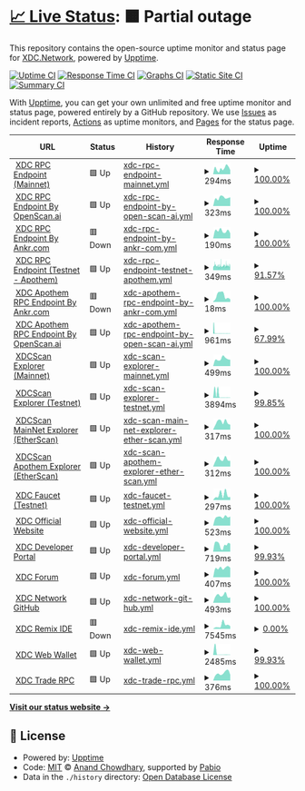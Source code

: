 # [📈 Live Status](https://status.xdc.network): <!--live status--> **🟧 Partial outage**

This repository contains the open-source uptime monitor and status page for [XDC.Network](www.xinfin.org), powered by [Upptime](https://github.com/upptime/upptime).

[![Uptime CI](https://github.com/xinfinorg/xdc-status-monitor/workflows/Uptime%20CI/badge.svg)](https://github.com/xinfinorg/xdc-status-monitor/actions?query=workflow%3A%22Uptime+CI%22)
[![Response Time CI](https://github.com/xinfinorg/xdc-status-monitor/workflows/Response%20Time%20CI/badge.svg)](https://github.com/xinfinorg/xdc-status-monitor/actions?query=workflow%3A%22Response+Time+CI%22)
[![Graphs CI](https://github.com/xinfinorg/xdc-status-monitor/workflows/Graphs%20CI/badge.svg)](https://github.com/xinfinorg/xdc-status-monitor/actions?query=workflow%3A%22Graphs+CI%22)
[![Static Site CI](https://github.com/xinfinorg/xdc-status-monitor/workflows/Static%20Site%20CI/badge.svg)](https://github.com/xinfinorg/xdc-status-monitor/actions?query=workflow%3A%22Static+Site+CI%22)
[![Summary CI](https://github.com/xinfinorg/xdc-status-monitor/workflows/Summary%20CI/badge.svg)](https://github.com/xinfinorg/xdc-status-monitor/actions?query=workflow%3A%22Summary+CI%22)

With [Upptime](https://upptime.js.org), you can get your own unlimited and free uptime monitor and status page, powered entirely by a GitHub repository. We use [Issues](https://github.com/xinfinorg/xdc-status-monitor/issues) as incident reports, [Actions](https://github.com/xinfinorg/xdc-status-monitor/actions) as uptime monitors, and [Pages](https://status.xdc.network) for the status page.

<!--start: status pages-->
<!-- This summary is generated by Upptime (https://github.com/upptime/upptime) -->
<!-- Do not edit this manually, your changes will be overwritten -->
<!-- prettier-ignore -->
| URL | Status | History | Response Time | Uptime |
| --- | ------ | ------- | ------------- | ------ |
| <img alt="" src="https://icons.duckduckgo.com/ip3/rpc.xinfin.network.ico" height="13"> [XDC RPC Endpoint (Mainnet)](https://rpc.xinfin.network) | 🟩 Up | [xdc-rpc-endpoint-mainnet.yml](https://github.com/XinFinOrg/xdc-status-monitor/commits/HEAD/history/xdc-rpc-endpoint-mainnet.yml) | <details><summary><img alt="Response time graph" src="./graphs/xdc-rpc-endpoint-mainnet/response-time-week.png" height="20"> 294ms</summary><br><a href="https://status.xdc.network/history/xdc-rpc-endpoint-mainnet"><img alt="Response time 343" src="https://img.shields.io/endpoint?url=https%3A%2F%2Fraw.githubusercontent.com%2FXinFinOrg%2Fxdc-status-monitor%2FHEAD%2Fapi%2Fxdc-rpc-endpoint-mainnet%2Fresponse-time.json"></a><br><a href="https://status.xdc.network/history/xdc-rpc-endpoint-mainnet"><img alt="24-hour response time 206" src="https://img.shields.io/endpoint?url=https%3A%2F%2Fraw.githubusercontent.com%2FXinFinOrg%2Fxdc-status-monitor%2FHEAD%2Fapi%2Fxdc-rpc-endpoint-mainnet%2Fresponse-time-day.json"></a><br><a href="https://status.xdc.network/history/xdc-rpc-endpoint-mainnet"><img alt="7-day response time 294" src="https://img.shields.io/endpoint?url=https%3A%2F%2Fraw.githubusercontent.com%2FXinFinOrg%2Fxdc-status-monitor%2FHEAD%2Fapi%2Fxdc-rpc-endpoint-mainnet%2Fresponse-time-week.json"></a><br><a href="https://status.xdc.network/history/xdc-rpc-endpoint-mainnet"><img alt="30-day response time 320" src="https://img.shields.io/endpoint?url=https%3A%2F%2Fraw.githubusercontent.com%2FXinFinOrg%2Fxdc-status-monitor%2FHEAD%2Fapi%2Fxdc-rpc-endpoint-mainnet%2Fresponse-time-month.json"></a><br><a href="https://status.xdc.network/history/xdc-rpc-endpoint-mainnet"><img alt="1-year response time 343" src="https://img.shields.io/endpoint?url=https%3A%2F%2Fraw.githubusercontent.com%2FXinFinOrg%2Fxdc-status-monitor%2FHEAD%2Fapi%2Fxdc-rpc-endpoint-mainnet%2Fresponse-time-year.json"></a></details> | <details><summary><a href="https://status.xdc.network/history/xdc-rpc-endpoint-mainnet">100.00%</a></summary><a href="https://status.xdc.network/history/xdc-rpc-endpoint-mainnet"><img alt="All-time uptime 98.34%" src="https://img.shields.io/endpoint?url=https%3A%2F%2Fraw.githubusercontent.com%2FXinFinOrg%2Fxdc-status-monitor%2FHEAD%2Fapi%2Fxdc-rpc-endpoint-mainnet%2Fuptime.json"></a><br><a href="https://status.xdc.network/history/xdc-rpc-endpoint-mainnet"><img alt="24-hour uptime 100.00%" src="https://img.shields.io/endpoint?url=https%3A%2F%2Fraw.githubusercontent.com%2FXinFinOrg%2Fxdc-status-monitor%2FHEAD%2Fapi%2Fxdc-rpc-endpoint-mainnet%2Fuptime-day.json"></a><br><a href="https://status.xdc.network/history/xdc-rpc-endpoint-mainnet"><img alt="7-day uptime 100.00%" src="https://img.shields.io/endpoint?url=https%3A%2F%2Fraw.githubusercontent.com%2FXinFinOrg%2Fxdc-status-monitor%2FHEAD%2Fapi%2Fxdc-rpc-endpoint-mainnet%2Fuptime-week.json"></a><br><a href="https://status.xdc.network/history/xdc-rpc-endpoint-mainnet"><img alt="30-day uptime 99.08%" src="https://img.shields.io/endpoint?url=https%3A%2F%2Fraw.githubusercontent.com%2FXinFinOrg%2Fxdc-status-monitor%2FHEAD%2Fapi%2Fxdc-rpc-endpoint-mainnet%2Fuptime-month.json"></a><br><a href="https://status.xdc.network/history/xdc-rpc-endpoint-mainnet"><img alt="1-year uptime 98.34%" src="https://img.shields.io/endpoint?url=https%3A%2F%2Fraw.githubusercontent.com%2FXinFinOrg%2Fxdc-status-monitor%2FHEAD%2Fapi%2Fxdc-rpc-endpoint-mainnet%2Fuptime-year.json"></a></details>
| <img alt="" src="https://icons.duckduckgo.com/ip3/rpc.xdcrpc.com.ico" height="13"> [XDC RPC Endpoint By OpenScan.ai](https://rpc.xdcrpc.com) | 🟩 Up | [xdc-rpc-endpoint-by-open-scan-ai.yml](https://github.com/XinFinOrg/xdc-status-monitor/commits/HEAD/history/xdc-rpc-endpoint-by-open-scan-ai.yml) | <details><summary><img alt="Response time graph" src="./graphs/xdc-rpc-endpoint-by-open-scan-ai/response-time-week.png" height="20"> 323ms</summary><br><a href="https://status.xdc.network/history/xdc-rpc-endpoint-by-open-scan-ai"><img alt="Response time 522" src="https://img.shields.io/endpoint?url=https%3A%2F%2Fraw.githubusercontent.com%2FXinFinOrg%2Fxdc-status-monitor%2FHEAD%2Fapi%2Fxdc-rpc-endpoint-by-open-scan-ai%2Fresponse-time.json"></a><br><a href="https://status.xdc.network/history/xdc-rpc-endpoint-by-open-scan-ai"><img alt="24-hour response time 343" src="https://img.shields.io/endpoint?url=https%3A%2F%2Fraw.githubusercontent.com%2FXinFinOrg%2Fxdc-status-monitor%2FHEAD%2Fapi%2Fxdc-rpc-endpoint-by-open-scan-ai%2Fresponse-time-day.json"></a><br><a href="https://status.xdc.network/history/xdc-rpc-endpoint-by-open-scan-ai"><img alt="7-day response time 323" src="https://img.shields.io/endpoint?url=https%3A%2F%2Fraw.githubusercontent.com%2FXinFinOrg%2Fxdc-status-monitor%2FHEAD%2Fapi%2Fxdc-rpc-endpoint-by-open-scan-ai%2Fresponse-time-week.json"></a><br><a href="https://status.xdc.network/history/xdc-rpc-endpoint-by-open-scan-ai"><img alt="30-day response time 356" src="https://img.shields.io/endpoint?url=https%3A%2F%2Fraw.githubusercontent.com%2FXinFinOrg%2Fxdc-status-monitor%2FHEAD%2Fapi%2Fxdc-rpc-endpoint-by-open-scan-ai%2Fresponse-time-month.json"></a><br><a href="https://status.xdc.network/history/xdc-rpc-endpoint-by-open-scan-ai"><img alt="1-year response time 522" src="https://img.shields.io/endpoint?url=https%3A%2F%2Fraw.githubusercontent.com%2FXinFinOrg%2Fxdc-status-monitor%2FHEAD%2Fapi%2Fxdc-rpc-endpoint-by-open-scan-ai%2Fresponse-time-year.json"></a></details> | <details><summary><a href="https://status.xdc.network/history/xdc-rpc-endpoint-by-open-scan-ai">100.00%</a></summary><a href="https://status.xdc.network/history/xdc-rpc-endpoint-by-open-scan-ai"><img alt="All-time uptime 99.65%" src="https://img.shields.io/endpoint?url=https%3A%2F%2Fraw.githubusercontent.com%2FXinFinOrg%2Fxdc-status-monitor%2FHEAD%2Fapi%2Fxdc-rpc-endpoint-by-open-scan-ai%2Fuptime.json"></a><br><a href="https://status.xdc.network/history/xdc-rpc-endpoint-by-open-scan-ai"><img alt="24-hour uptime 100.00%" src="https://img.shields.io/endpoint?url=https%3A%2F%2Fraw.githubusercontent.com%2FXinFinOrg%2Fxdc-status-monitor%2FHEAD%2Fapi%2Fxdc-rpc-endpoint-by-open-scan-ai%2Fuptime-day.json"></a><br><a href="https://status.xdc.network/history/xdc-rpc-endpoint-by-open-scan-ai"><img alt="7-day uptime 100.00%" src="https://img.shields.io/endpoint?url=https%3A%2F%2Fraw.githubusercontent.com%2FXinFinOrg%2Fxdc-status-monitor%2FHEAD%2Fapi%2Fxdc-rpc-endpoint-by-open-scan-ai%2Fuptime-week.json"></a><br><a href="https://status.xdc.network/history/xdc-rpc-endpoint-by-open-scan-ai"><img alt="30-day uptime 99.99%" src="https://img.shields.io/endpoint?url=https%3A%2F%2Fraw.githubusercontent.com%2FXinFinOrg%2Fxdc-status-monitor%2FHEAD%2Fapi%2Fxdc-rpc-endpoint-by-open-scan-ai%2Fuptime-month.json"></a><br><a href="https://status.xdc.network/history/xdc-rpc-endpoint-by-open-scan-ai"><img alt="1-year uptime 99.65%" src="https://img.shields.io/endpoint?url=https%3A%2F%2Fraw.githubusercontent.com%2FXinFinOrg%2Fxdc-status-monitor%2FHEAD%2Fapi%2Fxdc-rpc-endpoint-by-open-scan-ai%2Fuptime-year.json"></a></details>
| <img alt="" src="https://icons.duckduckgo.com/ip3/rpc.ankr.com.ico" height="13"> [XDC RPC Endpoint By Ankr.com](https://rpc.ankr.com/xdc) | 🟥 Down | [xdc-rpc-endpoint-by-ankr-com.yml](https://github.com/XinFinOrg/xdc-status-monitor/commits/HEAD/history/xdc-rpc-endpoint-by-ankr-com.yml) | <details><summary><img alt="Response time graph" src="./graphs/xdc-rpc-endpoint-by-ankr-com/response-time-week.png" height="20"> 190ms</summary><br><a href="https://status.xdc.network/history/xdc-rpc-endpoint-by-ankr-com"><img alt="Response time 288" src="https://img.shields.io/endpoint?url=https%3A%2F%2Fraw.githubusercontent.com%2FXinFinOrg%2Fxdc-status-monitor%2FHEAD%2Fapi%2Fxdc-rpc-endpoint-by-ankr-com%2Fresponse-time.json"></a><br><a href="https://status.xdc.network/history/xdc-rpc-endpoint-by-ankr-com"><img alt="24-hour response time 130" src="https://img.shields.io/endpoint?url=https%3A%2F%2Fraw.githubusercontent.com%2FXinFinOrg%2Fxdc-status-monitor%2FHEAD%2Fapi%2Fxdc-rpc-endpoint-by-ankr-com%2Fresponse-time-day.json"></a><br><a href="https://status.xdc.network/history/xdc-rpc-endpoint-by-ankr-com"><img alt="7-day response time 190" src="https://img.shields.io/endpoint?url=https%3A%2F%2Fraw.githubusercontent.com%2FXinFinOrg%2Fxdc-status-monitor%2FHEAD%2Fapi%2Fxdc-rpc-endpoint-by-ankr-com%2Fresponse-time-week.json"></a><br><a href="https://status.xdc.network/history/xdc-rpc-endpoint-by-ankr-com"><img alt="30-day response time 195" src="https://img.shields.io/endpoint?url=https%3A%2F%2Fraw.githubusercontent.com%2FXinFinOrg%2Fxdc-status-monitor%2FHEAD%2Fapi%2Fxdc-rpc-endpoint-by-ankr-com%2Fresponse-time-month.json"></a><br><a href="https://status.xdc.network/history/xdc-rpc-endpoint-by-ankr-com"><img alt="1-year response time 288" src="https://img.shields.io/endpoint?url=https%3A%2F%2Fraw.githubusercontent.com%2FXinFinOrg%2Fxdc-status-monitor%2FHEAD%2Fapi%2Fxdc-rpc-endpoint-by-ankr-com%2Fresponse-time-year.json"></a></details> | <details><summary><a href="https://status.xdc.network/history/xdc-rpc-endpoint-by-ankr-com">100.00%</a></summary><a href="https://status.xdc.network/history/xdc-rpc-endpoint-by-ankr-com"><img alt="All-time uptime 100.00%" src="https://img.shields.io/endpoint?url=https%3A%2F%2Fraw.githubusercontent.com%2FXinFinOrg%2Fxdc-status-monitor%2FHEAD%2Fapi%2Fxdc-rpc-endpoint-by-ankr-com%2Fuptime.json"></a><br><a href="https://status.xdc.network/history/xdc-rpc-endpoint-by-ankr-com"><img alt="24-hour uptime 100.00%" src="https://img.shields.io/endpoint?url=https%3A%2F%2Fraw.githubusercontent.com%2FXinFinOrg%2Fxdc-status-monitor%2FHEAD%2Fapi%2Fxdc-rpc-endpoint-by-ankr-com%2Fuptime-day.json"></a><br><a href="https://status.xdc.network/history/xdc-rpc-endpoint-by-ankr-com"><img alt="7-day uptime 100.00%" src="https://img.shields.io/endpoint?url=https%3A%2F%2Fraw.githubusercontent.com%2FXinFinOrg%2Fxdc-status-monitor%2FHEAD%2Fapi%2Fxdc-rpc-endpoint-by-ankr-com%2Fuptime-week.json"></a><br><a href="https://status.xdc.network/history/xdc-rpc-endpoint-by-ankr-com"><img alt="30-day uptime 100.00%" src="https://img.shields.io/endpoint?url=https%3A%2F%2Fraw.githubusercontent.com%2FXinFinOrg%2Fxdc-status-monitor%2FHEAD%2Fapi%2Fxdc-rpc-endpoint-by-ankr-com%2Fuptime-month.json"></a><br><a href="https://status.xdc.network/history/xdc-rpc-endpoint-by-ankr-com"><img alt="1-year uptime 100.00%" src="https://img.shields.io/endpoint?url=https%3A%2F%2Fraw.githubusercontent.com%2FXinFinOrg%2Fxdc-status-monitor%2FHEAD%2Fapi%2Fxdc-rpc-endpoint-by-ankr-com%2Fuptime-year.json"></a></details>
| <img alt="" src="https://icons.duckduckgo.com/ip3/rpc.apothem.network.ico" height="13"> [XDC RPC Endpoint (Testnet - Apothem)](https://rpc.apothem.network) | 🟩 Up | [xdc-rpc-endpoint-testnet-apothem.yml](https://github.com/XinFinOrg/xdc-status-monitor/commits/HEAD/history/xdc-rpc-endpoint-testnet-apothem.yml) | <details><summary><img alt="Response time graph" src="./graphs/xdc-rpc-endpoint-testnet-apothem/response-time-week.png" height="20"> 349ms</summary><br><a href="https://status.xdc.network/history/xdc-rpc-endpoint-testnet-apothem"><img alt="Response time 298" src="https://img.shields.io/endpoint?url=https%3A%2F%2Fraw.githubusercontent.com%2FXinFinOrg%2Fxdc-status-monitor%2FHEAD%2Fapi%2Fxdc-rpc-endpoint-testnet-apothem%2Fresponse-time.json"></a><br><a href="https://status.xdc.network/history/xdc-rpc-endpoint-testnet-apothem"><img alt="24-hour response time 366" src="https://img.shields.io/endpoint?url=https%3A%2F%2Fraw.githubusercontent.com%2FXinFinOrg%2Fxdc-status-monitor%2FHEAD%2Fapi%2Fxdc-rpc-endpoint-testnet-apothem%2Fresponse-time-day.json"></a><br><a href="https://status.xdc.network/history/xdc-rpc-endpoint-testnet-apothem"><img alt="7-day response time 349" src="https://img.shields.io/endpoint?url=https%3A%2F%2Fraw.githubusercontent.com%2FXinFinOrg%2Fxdc-status-monitor%2FHEAD%2Fapi%2Fxdc-rpc-endpoint-testnet-apothem%2Fresponse-time-week.json"></a><br><a href="https://status.xdc.network/history/xdc-rpc-endpoint-testnet-apothem"><img alt="30-day response time 350" src="https://img.shields.io/endpoint?url=https%3A%2F%2Fraw.githubusercontent.com%2FXinFinOrg%2Fxdc-status-monitor%2FHEAD%2Fapi%2Fxdc-rpc-endpoint-testnet-apothem%2Fresponse-time-month.json"></a><br><a href="https://status.xdc.network/history/xdc-rpc-endpoint-testnet-apothem"><img alt="1-year response time 298" src="https://img.shields.io/endpoint?url=https%3A%2F%2Fraw.githubusercontent.com%2FXinFinOrg%2Fxdc-status-monitor%2FHEAD%2Fapi%2Fxdc-rpc-endpoint-testnet-apothem%2Fresponse-time-year.json"></a></details> | <details><summary><a href="https://status.xdc.network/history/xdc-rpc-endpoint-testnet-apothem">91.57%</a></summary><a href="https://status.xdc.network/history/xdc-rpc-endpoint-testnet-apothem"><img alt="All-time uptime 99.51%" src="https://img.shields.io/endpoint?url=https%3A%2F%2Fraw.githubusercontent.com%2FXinFinOrg%2Fxdc-status-monitor%2FHEAD%2Fapi%2Fxdc-rpc-endpoint-testnet-apothem%2Fuptime.json"></a><br><a href="https://status.xdc.network/history/xdc-rpc-endpoint-testnet-apothem"><img alt="24-hour uptime 74.70%" src="https://img.shields.io/endpoint?url=https%3A%2F%2Fraw.githubusercontent.com%2FXinFinOrg%2Fxdc-status-monitor%2FHEAD%2Fapi%2Fxdc-rpc-endpoint-testnet-apothem%2Fuptime-day.json"></a><br><a href="https://status.xdc.network/history/xdc-rpc-endpoint-testnet-apothem"><img alt="7-day uptime 91.57%" src="https://img.shields.io/endpoint?url=https%3A%2F%2Fraw.githubusercontent.com%2FXinFinOrg%2Fxdc-status-monitor%2FHEAD%2Fapi%2Fxdc-rpc-endpoint-testnet-apothem%2Fuptime-week.json"></a><br><a href="https://status.xdc.network/history/xdc-rpc-endpoint-testnet-apothem"><img alt="30-day uptime 98.06%" src="https://img.shields.io/endpoint?url=https%3A%2F%2Fraw.githubusercontent.com%2FXinFinOrg%2Fxdc-status-monitor%2FHEAD%2Fapi%2Fxdc-rpc-endpoint-testnet-apothem%2Fuptime-month.json"></a><br><a href="https://status.xdc.network/history/xdc-rpc-endpoint-testnet-apothem"><img alt="1-year uptime 99.51%" src="https://img.shields.io/endpoint?url=https%3A%2F%2Fraw.githubusercontent.com%2FXinFinOrg%2Fxdc-status-monitor%2FHEAD%2Fapi%2Fxdc-rpc-endpoint-testnet-apothem%2Fuptime-year.json"></a></details>
| <img alt="" src="https://icons.duckduckgo.com/ip3/rpc.ankr.com.ico" height="13"> [XDC Apothem RPC Endpoint By Ankr.com](https://rpc.ankr.com/xdc_testnet) | 🟥 Down | [xdc-apothem-rpc-endpoint-by-ankr-com.yml](https://github.com/XinFinOrg/xdc-status-monitor/commits/HEAD/history/xdc-apothem-rpc-endpoint-by-ankr-com.yml) | <details><summary><img alt="Response time graph" src="./graphs/xdc-apothem-rpc-endpoint-by-ankr-com/response-time-week.png" height="20"> 18ms</summary><br><a href="https://status.xdc.network/history/xdc-apothem-rpc-endpoint-by-ankr-com"><img alt="Response time 27" src="https://img.shields.io/endpoint?url=https%3A%2F%2Fraw.githubusercontent.com%2FXinFinOrg%2Fxdc-status-monitor%2FHEAD%2Fapi%2Fxdc-apothem-rpc-endpoint-by-ankr-com%2Fresponse-time.json"></a><br><a href="https://status.xdc.network/history/xdc-apothem-rpc-endpoint-by-ankr-com"><img alt="24-hour response time 8" src="https://img.shields.io/endpoint?url=https%3A%2F%2Fraw.githubusercontent.com%2FXinFinOrg%2Fxdc-status-monitor%2FHEAD%2Fapi%2Fxdc-apothem-rpc-endpoint-by-ankr-com%2Fresponse-time-day.json"></a><br><a href="https://status.xdc.network/history/xdc-apothem-rpc-endpoint-by-ankr-com"><img alt="7-day response time 18" src="https://img.shields.io/endpoint?url=https%3A%2F%2Fraw.githubusercontent.com%2FXinFinOrg%2Fxdc-status-monitor%2FHEAD%2Fapi%2Fxdc-apothem-rpc-endpoint-by-ankr-com%2Fresponse-time-week.json"></a><br><a href="https://status.xdc.network/history/xdc-apothem-rpc-endpoint-by-ankr-com"><img alt="30-day response time 17" src="https://img.shields.io/endpoint?url=https%3A%2F%2Fraw.githubusercontent.com%2FXinFinOrg%2Fxdc-status-monitor%2FHEAD%2Fapi%2Fxdc-apothem-rpc-endpoint-by-ankr-com%2Fresponse-time-month.json"></a><br><a href="https://status.xdc.network/history/xdc-apothem-rpc-endpoint-by-ankr-com"><img alt="1-year response time 27" src="https://img.shields.io/endpoint?url=https%3A%2F%2Fraw.githubusercontent.com%2FXinFinOrg%2Fxdc-status-monitor%2FHEAD%2Fapi%2Fxdc-apothem-rpc-endpoint-by-ankr-com%2Fresponse-time-year.json"></a></details> | <details><summary><a href="https://status.xdc.network/history/xdc-apothem-rpc-endpoint-by-ankr-com">100.00%</a></summary><a href="https://status.xdc.network/history/xdc-apothem-rpc-endpoint-by-ankr-com"><img alt="All-time uptime 100.00%" src="https://img.shields.io/endpoint?url=https%3A%2F%2Fraw.githubusercontent.com%2FXinFinOrg%2Fxdc-status-monitor%2FHEAD%2Fapi%2Fxdc-apothem-rpc-endpoint-by-ankr-com%2Fuptime.json"></a><br><a href="https://status.xdc.network/history/xdc-apothem-rpc-endpoint-by-ankr-com"><img alt="24-hour uptime 100.00%" src="https://img.shields.io/endpoint?url=https%3A%2F%2Fraw.githubusercontent.com%2FXinFinOrg%2Fxdc-status-monitor%2FHEAD%2Fapi%2Fxdc-apothem-rpc-endpoint-by-ankr-com%2Fuptime-day.json"></a><br><a href="https://status.xdc.network/history/xdc-apothem-rpc-endpoint-by-ankr-com"><img alt="7-day uptime 100.00%" src="https://img.shields.io/endpoint?url=https%3A%2F%2Fraw.githubusercontent.com%2FXinFinOrg%2Fxdc-status-monitor%2FHEAD%2Fapi%2Fxdc-apothem-rpc-endpoint-by-ankr-com%2Fuptime-week.json"></a><br><a href="https://status.xdc.network/history/xdc-apothem-rpc-endpoint-by-ankr-com"><img alt="30-day uptime 100.00%" src="https://img.shields.io/endpoint?url=https%3A%2F%2Fraw.githubusercontent.com%2FXinFinOrg%2Fxdc-status-monitor%2FHEAD%2Fapi%2Fxdc-apothem-rpc-endpoint-by-ankr-com%2Fuptime-month.json"></a><br><a href="https://status.xdc.network/history/xdc-apothem-rpc-endpoint-by-ankr-com"><img alt="1-year uptime 100.00%" src="https://img.shields.io/endpoint?url=https%3A%2F%2Fraw.githubusercontent.com%2FXinFinOrg%2Fxdc-status-monitor%2FHEAD%2Fapi%2Fxdc-apothem-rpc-endpoint-by-ankr-com%2Fuptime-year.json"></a></details>
| <img alt="" src="https://icons.duckduckgo.com/ip3/apothem.xdcrpc.com.ico" height="13"> [XDC Apothem RPC Endpoint By OpenScan.ai](https://apothem.xdcrpc.com) | 🟩 Up | [xdc-apothem-rpc-endpoint-by-open-scan-ai.yml](https://github.com/XinFinOrg/xdc-status-monitor/commits/HEAD/history/xdc-apothem-rpc-endpoint-by-open-scan-ai.yml) | <details><summary><img alt="Response time graph" src="./graphs/xdc-apothem-rpc-endpoint-by-open-scan-ai/response-time-week.png" height="20"> 961ms</summary><br><a href="https://status.xdc.network/history/xdc-apothem-rpc-endpoint-by-open-scan-ai"><img alt="Response time 789" src="https://img.shields.io/endpoint?url=https%3A%2F%2Fraw.githubusercontent.com%2FXinFinOrg%2Fxdc-status-monitor%2FHEAD%2Fapi%2Fxdc-apothem-rpc-endpoint-by-open-scan-ai%2Fresponse-time.json"></a><br><a href="https://status.xdc.network/history/xdc-apothem-rpc-endpoint-by-open-scan-ai"><img alt="24-hour response time 217" src="https://img.shields.io/endpoint?url=https%3A%2F%2Fraw.githubusercontent.com%2FXinFinOrg%2Fxdc-status-monitor%2FHEAD%2Fapi%2Fxdc-apothem-rpc-endpoint-by-open-scan-ai%2Fresponse-time-day.json"></a><br><a href="https://status.xdc.network/history/xdc-apothem-rpc-endpoint-by-open-scan-ai"><img alt="7-day response time 961" src="https://img.shields.io/endpoint?url=https%3A%2F%2Fraw.githubusercontent.com%2FXinFinOrg%2Fxdc-status-monitor%2FHEAD%2Fapi%2Fxdc-apothem-rpc-endpoint-by-open-scan-ai%2Fresponse-time-week.json"></a><br><a href="https://status.xdc.network/history/xdc-apothem-rpc-endpoint-by-open-scan-ai"><img alt="30-day response time 1375" src="https://img.shields.io/endpoint?url=https%3A%2F%2Fraw.githubusercontent.com%2FXinFinOrg%2Fxdc-status-monitor%2FHEAD%2Fapi%2Fxdc-apothem-rpc-endpoint-by-open-scan-ai%2Fresponse-time-month.json"></a><br><a href="https://status.xdc.network/history/xdc-apothem-rpc-endpoint-by-open-scan-ai"><img alt="1-year response time 789" src="https://img.shields.io/endpoint?url=https%3A%2F%2Fraw.githubusercontent.com%2FXinFinOrg%2Fxdc-status-monitor%2FHEAD%2Fapi%2Fxdc-apothem-rpc-endpoint-by-open-scan-ai%2Fresponse-time-year.json"></a></details> | <details><summary><a href="https://status.xdc.network/history/xdc-apothem-rpc-endpoint-by-open-scan-ai">67.99%</a></summary><a href="https://status.xdc.network/history/xdc-apothem-rpc-endpoint-by-open-scan-ai"><img alt="All-time uptime 35.36%" src="https://img.shields.io/endpoint?url=https%3A%2F%2Fraw.githubusercontent.com%2FXinFinOrg%2Fxdc-status-monitor%2FHEAD%2Fapi%2Fxdc-apothem-rpc-endpoint-by-open-scan-ai%2Fuptime.json"></a><br><a href="https://status.xdc.network/history/xdc-apothem-rpc-endpoint-by-open-scan-ai"><img alt="24-hour uptime 7.29%" src="https://img.shields.io/endpoint?url=https%3A%2F%2Fraw.githubusercontent.com%2FXinFinOrg%2Fxdc-status-monitor%2FHEAD%2Fapi%2Fxdc-apothem-rpc-endpoint-by-open-scan-ai%2Fuptime-day.json"></a><br><a href="https://status.xdc.network/history/xdc-apothem-rpc-endpoint-by-open-scan-ai"><img alt="7-day uptime 67.99%" src="https://img.shields.io/endpoint?url=https%3A%2F%2Fraw.githubusercontent.com%2FXinFinOrg%2Fxdc-status-monitor%2FHEAD%2Fapi%2Fxdc-apothem-rpc-endpoint-by-open-scan-ai%2Fuptime-week.json"></a><br><a href="https://status.xdc.network/history/xdc-apothem-rpc-endpoint-by-open-scan-ai"><img alt="30-day uptime 92.49%" src="https://img.shields.io/endpoint?url=https%3A%2F%2Fraw.githubusercontent.com%2FXinFinOrg%2Fxdc-status-monitor%2FHEAD%2Fapi%2Fxdc-apothem-rpc-endpoint-by-open-scan-ai%2Fuptime-month.json"></a><br><a href="https://status.xdc.network/history/xdc-apothem-rpc-endpoint-by-open-scan-ai"><img alt="1-year uptime 35.36%" src="https://img.shields.io/endpoint?url=https%3A%2F%2Fraw.githubusercontent.com%2FXinFinOrg%2Fxdc-status-monitor%2FHEAD%2Fapi%2Fxdc-apothem-rpc-endpoint-by-open-scan-ai%2Fuptime-year.json"></a></details>
| <img alt="" src="https://icons.duckduckgo.com/ip3/xdcscan.io.ico" height="13"> [XDCScan Explorer (Mainnet)](https://xdcscan.io) | 🟩 Up | [xdc-scan-explorer-mainnet.yml](https://github.com/XinFinOrg/xdc-status-monitor/commits/HEAD/history/xdc-scan-explorer-mainnet.yml) | <details><summary><img alt="Response time graph" src="./graphs/xdc-scan-explorer-mainnet/response-time-week.png" height="20"> 499ms</summary><br><a href="https://status.xdc.network/history/xdc-scan-explorer-mainnet"><img alt="Response time 570" src="https://img.shields.io/endpoint?url=https%3A%2F%2Fraw.githubusercontent.com%2FXinFinOrg%2Fxdc-status-monitor%2FHEAD%2Fapi%2Fxdc-scan-explorer-mainnet%2Fresponse-time.json"></a><br><a href="https://status.xdc.network/history/xdc-scan-explorer-mainnet"><img alt="24-hour response time 442" src="https://img.shields.io/endpoint?url=https%3A%2F%2Fraw.githubusercontent.com%2FXinFinOrg%2Fxdc-status-monitor%2FHEAD%2Fapi%2Fxdc-scan-explorer-mainnet%2Fresponse-time-day.json"></a><br><a href="https://status.xdc.network/history/xdc-scan-explorer-mainnet"><img alt="7-day response time 499" src="https://img.shields.io/endpoint?url=https%3A%2F%2Fraw.githubusercontent.com%2FXinFinOrg%2Fxdc-status-monitor%2FHEAD%2Fapi%2Fxdc-scan-explorer-mainnet%2Fresponse-time-week.json"></a><br><a href="https://status.xdc.network/history/xdc-scan-explorer-mainnet"><img alt="30-day response time 462" src="https://img.shields.io/endpoint?url=https%3A%2F%2Fraw.githubusercontent.com%2FXinFinOrg%2Fxdc-status-monitor%2FHEAD%2Fapi%2Fxdc-scan-explorer-mainnet%2Fresponse-time-month.json"></a><br><a href="https://status.xdc.network/history/xdc-scan-explorer-mainnet"><img alt="1-year response time 570" src="https://img.shields.io/endpoint?url=https%3A%2F%2Fraw.githubusercontent.com%2FXinFinOrg%2Fxdc-status-monitor%2FHEAD%2Fapi%2Fxdc-scan-explorer-mainnet%2Fresponse-time-year.json"></a></details> | <details><summary><a href="https://status.xdc.network/history/xdc-scan-explorer-mainnet">100.00%</a></summary><a href="https://status.xdc.network/history/xdc-scan-explorer-mainnet"><img alt="All-time uptime 99.99%" src="https://img.shields.io/endpoint?url=https%3A%2F%2Fraw.githubusercontent.com%2FXinFinOrg%2Fxdc-status-monitor%2FHEAD%2Fapi%2Fxdc-scan-explorer-mainnet%2Fuptime.json"></a><br><a href="https://status.xdc.network/history/xdc-scan-explorer-mainnet"><img alt="24-hour uptime 100.00%" src="https://img.shields.io/endpoint?url=https%3A%2F%2Fraw.githubusercontent.com%2FXinFinOrg%2Fxdc-status-monitor%2FHEAD%2Fapi%2Fxdc-scan-explorer-mainnet%2Fuptime-day.json"></a><br><a href="https://status.xdc.network/history/xdc-scan-explorer-mainnet"><img alt="7-day uptime 100.00%" src="https://img.shields.io/endpoint?url=https%3A%2F%2Fraw.githubusercontent.com%2FXinFinOrg%2Fxdc-status-monitor%2FHEAD%2Fapi%2Fxdc-scan-explorer-mainnet%2Fuptime-week.json"></a><br><a href="https://status.xdc.network/history/xdc-scan-explorer-mainnet"><img alt="30-day uptime 100.00%" src="https://img.shields.io/endpoint?url=https%3A%2F%2Fraw.githubusercontent.com%2FXinFinOrg%2Fxdc-status-monitor%2FHEAD%2Fapi%2Fxdc-scan-explorer-mainnet%2Fuptime-month.json"></a><br><a href="https://status.xdc.network/history/xdc-scan-explorer-mainnet"><img alt="1-year uptime 99.99%" src="https://img.shields.io/endpoint?url=https%3A%2F%2Fraw.githubusercontent.com%2FXinFinOrg%2Fxdc-status-monitor%2FHEAD%2Fapi%2Fxdc-scan-explorer-mainnet%2Fuptime-year.json"></a></details>
| <img alt="" src="https://icons.duckduckgo.com/ip3/apothem.xdcscan.io.ico" height="13"> [XDCScan Explorer (Testnet)](https://apothem.xdcscan.io) | 🟩 Up | [xdc-scan-explorer-testnet.yml](https://github.com/XinFinOrg/xdc-status-monitor/commits/HEAD/history/xdc-scan-explorer-testnet.yml) | <details><summary><img alt="Response time graph" src="./graphs/xdc-scan-explorer-testnet/response-time-week.png" height="20"> 3894ms</summary><br><a href="https://status.xdc.network/history/xdc-scan-explorer-testnet"><img alt="Response time 1011" src="https://img.shields.io/endpoint?url=https%3A%2F%2Fraw.githubusercontent.com%2FXinFinOrg%2Fxdc-status-monitor%2FHEAD%2Fapi%2Fxdc-scan-explorer-testnet%2Fresponse-time.json"></a><br><a href="https://status.xdc.network/history/xdc-scan-explorer-testnet"><img alt="24-hour response time 315" src="https://img.shields.io/endpoint?url=https%3A%2F%2Fraw.githubusercontent.com%2FXinFinOrg%2Fxdc-status-monitor%2FHEAD%2Fapi%2Fxdc-scan-explorer-testnet%2Fresponse-time-day.json"></a><br><a href="https://status.xdc.network/history/xdc-scan-explorer-testnet"><img alt="7-day response time 3894" src="https://img.shields.io/endpoint?url=https%3A%2F%2Fraw.githubusercontent.com%2FXinFinOrg%2Fxdc-status-monitor%2FHEAD%2Fapi%2Fxdc-scan-explorer-testnet%2Fresponse-time-week.json"></a><br><a href="https://status.xdc.network/history/xdc-scan-explorer-testnet"><img alt="30-day response time 2512" src="https://img.shields.io/endpoint?url=https%3A%2F%2Fraw.githubusercontent.com%2FXinFinOrg%2Fxdc-status-monitor%2FHEAD%2Fapi%2Fxdc-scan-explorer-testnet%2Fresponse-time-month.json"></a><br><a href="https://status.xdc.network/history/xdc-scan-explorer-testnet"><img alt="1-year response time 1011" src="https://img.shields.io/endpoint?url=https%3A%2F%2Fraw.githubusercontent.com%2FXinFinOrg%2Fxdc-status-monitor%2FHEAD%2Fapi%2Fxdc-scan-explorer-testnet%2Fresponse-time-year.json"></a></details> | <details><summary><a href="https://status.xdc.network/history/xdc-scan-explorer-testnet">99.85%</a></summary><a href="https://status.xdc.network/history/xdc-scan-explorer-testnet"><img alt="All-time uptime 99.95%" src="https://img.shields.io/endpoint?url=https%3A%2F%2Fraw.githubusercontent.com%2FXinFinOrg%2Fxdc-status-monitor%2FHEAD%2Fapi%2Fxdc-scan-explorer-testnet%2Fuptime.json"></a><br><a href="https://status.xdc.network/history/xdc-scan-explorer-testnet"><img alt="24-hour uptime 100.00%" src="https://img.shields.io/endpoint?url=https%3A%2F%2Fraw.githubusercontent.com%2FXinFinOrg%2Fxdc-status-monitor%2FHEAD%2Fapi%2Fxdc-scan-explorer-testnet%2Fuptime-day.json"></a><br><a href="https://status.xdc.network/history/xdc-scan-explorer-testnet"><img alt="7-day uptime 99.85%" src="https://img.shields.io/endpoint?url=https%3A%2F%2Fraw.githubusercontent.com%2FXinFinOrg%2Fxdc-status-monitor%2FHEAD%2Fapi%2Fxdc-scan-explorer-testnet%2Fuptime-week.json"></a><br><a href="https://status.xdc.network/history/xdc-scan-explorer-testnet"><img alt="30-day uptime 99.83%" src="https://img.shields.io/endpoint?url=https%3A%2F%2Fraw.githubusercontent.com%2FXinFinOrg%2Fxdc-status-monitor%2FHEAD%2Fapi%2Fxdc-scan-explorer-testnet%2Fuptime-month.json"></a><br><a href="https://status.xdc.network/history/xdc-scan-explorer-testnet"><img alt="1-year uptime 99.95%" src="https://img.shields.io/endpoint?url=https%3A%2F%2Fraw.githubusercontent.com%2FXinFinOrg%2Fxdc-status-monitor%2FHEAD%2Fapi%2Fxdc-scan-explorer-testnet%2Fuptime-year.json"></a></details>
| <img alt="" src="https://icons.duckduckgo.com/ip3/xdcscan.com.ico" height="13"> [XDCScan MainNet Explorer (EtherScan)](https://xdcscan.com) | 🟩 Up | [xdc-scan-main-net-explorer-ether-scan.yml](https://github.com/XinFinOrg/xdc-status-monitor/commits/HEAD/history/xdc-scan-main-net-explorer-ether-scan.yml) | <details><summary><img alt="Response time graph" src="./graphs/xdc-scan-main-net-explorer-ether-scan/response-time-week.png" height="20"> 317ms</summary><br><a href="https://status.xdc.network/history/xdc-scan-main-net-explorer-ether-scan"><img alt="Response time 535" src="https://img.shields.io/endpoint?url=https%3A%2F%2Fraw.githubusercontent.com%2FXinFinOrg%2Fxdc-status-monitor%2FHEAD%2Fapi%2Fxdc-scan-main-net-explorer-ether-scan%2Fresponse-time.json"></a><br><a href="https://status.xdc.network/history/xdc-scan-main-net-explorer-ether-scan"><img alt="24-hour response time 211" src="https://img.shields.io/endpoint?url=https%3A%2F%2Fraw.githubusercontent.com%2FXinFinOrg%2Fxdc-status-monitor%2FHEAD%2Fapi%2Fxdc-scan-main-net-explorer-ether-scan%2Fresponse-time-day.json"></a><br><a href="https://status.xdc.network/history/xdc-scan-main-net-explorer-ether-scan"><img alt="7-day response time 317" src="https://img.shields.io/endpoint?url=https%3A%2F%2Fraw.githubusercontent.com%2FXinFinOrg%2Fxdc-status-monitor%2FHEAD%2Fapi%2Fxdc-scan-main-net-explorer-ether-scan%2Fresponse-time-week.json"></a><br><a href="https://status.xdc.network/history/xdc-scan-main-net-explorer-ether-scan"><img alt="30-day response time 367" src="https://img.shields.io/endpoint?url=https%3A%2F%2Fraw.githubusercontent.com%2FXinFinOrg%2Fxdc-status-monitor%2FHEAD%2Fapi%2Fxdc-scan-main-net-explorer-ether-scan%2Fresponse-time-month.json"></a><br><a href="https://status.xdc.network/history/xdc-scan-main-net-explorer-ether-scan"><img alt="1-year response time 535" src="https://img.shields.io/endpoint?url=https%3A%2F%2Fraw.githubusercontent.com%2FXinFinOrg%2Fxdc-status-monitor%2FHEAD%2Fapi%2Fxdc-scan-main-net-explorer-ether-scan%2Fresponse-time-year.json"></a></details> | <details><summary><a href="https://status.xdc.network/history/xdc-scan-main-net-explorer-ether-scan">100.00%</a></summary><a href="https://status.xdc.network/history/xdc-scan-main-net-explorer-ether-scan"><img alt="All-time uptime 99.59%" src="https://img.shields.io/endpoint?url=https%3A%2F%2Fraw.githubusercontent.com%2FXinFinOrg%2Fxdc-status-monitor%2FHEAD%2Fapi%2Fxdc-scan-main-net-explorer-ether-scan%2Fuptime.json"></a><br><a href="https://status.xdc.network/history/xdc-scan-main-net-explorer-ether-scan"><img alt="24-hour uptime 100.00%" src="https://img.shields.io/endpoint?url=https%3A%2F%2Fraw.githubusercontent.com%2FXinFinOrg%2Fxdc-status-monitor%2FHEAD%2Fapi%2Fxdc-scan-main-net-explorer-ether-scan%2Fuptime-day.json"></a><br><a href="https://status.xdc.network/history/xdc-scan-main-net-explorer-ether-scan"><img alt="7-day uptime 100.00%" src="https://img.shields.io/endpoint?url=https%3A%2F%2Fraw.githubusercontent.com%2FXinFinOrg%2Fxdc-status-monitor%2FHEAD%2Fapi%2Fxdc-scan-main-net-explorer-ether-scan%2Fuptime-week.json"></a><br><a href="https://status.xdc.network/history/xdc-scan-main-net-explorer-ether-scan"><img alt="30-day uptime 100.00%" src="https://img.shields.io/endpoint?url=https%3A%2F%2Fraw.githubusercontent.com%2FXinFinOrg%2Fxdc-status-monitor%2FHEAD%2Fapi%2Fxdc-scan-main-net-explorer-ether-scan%2Fuptime-month.json"></a><br><a href="https://status.xdc.network/history/xdc-scan-main-net-explorer-ether-scan"><img alt="1-year uptime 99.59%" src="https://img.shields.io/endpoint?url=https%3A%2F%2Fraw.githubusercontent.com%2FXinFinOrg%2Fxdc-status-monitor%2FHEAD%2Fapi%2Fxdc-scan-main-net-explorer-ether-scan%2Fuptime-year.json"></a></details>
| <img alt="" src="https://icons.duckduckgo.com/ip3/testnet.xdcscan.com.ico" height="13"> [XDCScan Apothem Explorer (EtherScan)](https://testnet.xdcscan.com) | 🟩 Up | [xdc-scan-apothem-explorer-ether-scan.yml](https://github.com/XinFinOrg/xdc-status-monitor/commits/HEAD/history/xdc-scan-apothem-explorer-ether-scan.yml) | <details><summary><img alt="Response time graph" src="./graphs/xdc-scan-apothem-explorer-ether-scan/response-time-week.png" height="20"> 312ms</summary><br><a href="https://status.xdc.network/history/xdc-scan-apothem-explorer-ether-scan"><img alt="Response time 335" src="https://img.shields.io/endpoint?url=https%3A%2F%2Fraw.githubusercontent.com%2FXinFinOrg%2Fxdc-status-monitor%2FHEAD%2Fapi%2Fxdc-scan-apothem-explorer-ether-scan%2Fresponse-time.json"></a><br><a href="https://status.xdc.network/history/xdc-scan-apothem-explorer-ether-scan"><img alt="24-hour response time 245" src="https://img.shields.io/endpoint?url=https%3A%2F%2Fraw.githubusercontent.com%2FXinFinOrg%2Fxdc-status-monitor%2FHEAD%2Fapi%2Fxdc-scan-apothem-explorer-ether-scan%2Fresponse-time-day.json"></a><br><a href="https://status.xdc.network/history/xdc-scan-apothem-explorer-ether-scan"><img alt="7-day response time 312" src="https://img.shields.io/endpoint?url=https%3A%2F%2Fraw.githubusercontent.com%2FXinFinOrg%2Fxdc-status-monitor%2FHEAD%2Fapi%2Fxdc-scan-apothem-explorer-ether-scan%2Fresponse-time-week.json"></a><br><a href="https://status.xdc.network/history/xdc-scan-apothem-explorer-ether-scan"><img alt="30-day response time 329" src="https://img.shields.io/endpoint?url=https%3A%2F%2Fraw.githubusercontent.com%2FXinFinOrg%2Fxdc-status-monitor%2FHEAD%2Fapi%2Fxdc-scan-apothem-explorer-ether-scan%2Fresponse-time-month.json"></a><br><a href="https://status.xdc.network/history/xdc-scan-apothem-explorer-ether-scan"><img alt="1-year response time 335" src="https://img.shields.io/endpoint?url=https%3A%2F%2Fraw.githubusercontent.com%2FXinFinOrg%2Fxdc-status-monitor%2FHEAD%2Fapi%2Fxdc-scan-apothem-explorer-ether-scan%2Fresponse-time-year.json"></a></details> | <details><summary><a href="https://status.xdc.network/history/xdc-scan-apothem-explorer-ether-scan">100.00%</a></summary><a href="https://status.xdc.network/history/xdc-scan-apothem-explorer-ether-scan"><img alt="All-time uptime 99.66%" src="https://img.shields.io/endpoint?url=https%3A%2F%2Fraw.githubusercontent.com%2FXinFinOrg%2Fxdc-status-monitor%2FHEAD%2Fapi%2Fxdc-scan-apothem-explorer-ether-scan%2Fuptime.json"></a><br><a href="https://status.xdc.network/history/xdc-scan-apothem-explorer-ether-scan"><img alt="24-hour uptime 100.00%" src="https://img.shields.io/endpoint?url=https%3A%2F%2Fraw.githubusercontent.com%2FXinFinOrg%2Fxdc-status-monitor%2FHEAD%2Fapi%2Fxdc-scan-apothem-explorer-ether-scan%2Fuptime-day.json"></a><br><a href="https://status.xdc.network/history/xdc-scan-apothem-explorer-ether-scan"><img alt="7-day uptime 100.00%" src="https://img.shields.io/endpoint?url=https%3A%2F%2Fraw.githubusercontent.com%2FXinFinOrg%2Fxdc-status-monitor%2FHEAD%2Fapi%2Fxdc-scan-apothem-explorer-ether-scan%2Fuptime-week.json"></a><br><a href="https://status.xdc.network/history/xdc-scan-apothem-explorer-ether-scan"><img alt="30-day uptime 100.00%" src="https://img.shields.io/endpoint?url=https%3A%2F%2Fraw.githubusercontent.com%2FXinFinOrg%2Fxdc-status-monitor%2FHEAD%2Fapi%2Fxdc-scan-apothem-explorer-ether-scan%2Fuptime-month.json"></a><br><a href="https://status.xdc.network/history/xdc-scan-apothem-explorer-ether-scan"><img alt="1-year uptime 99.66%" src="https://img.shields.io/endpoint?url=https%3A%2F%2Fraw.githubusercontent.com%2FXinFinOrg%2Fxdc-status-monitor%2FHEAD%2Fapi%2Fxdc-scan-apothem-explorer-ether-scan%2Fuptime-year.json"></a></details>
| <img alt="" src="https://icons.duckduckgo.com/ip3/faucet.apothem.network.ico" height="13"> [XDC Faucet (Testnet)](https://faucet.apothem.network) | 🟩 Up | [xdc-faucet-testnet.yml](https://github.com/XinFinOrg/xdc-status-monitor/commits/HEAD/history/xdc-faucet-testnet.yml) | <details><summary><img alt="Response time graph" src="./graphs/xdc-faucet-testnet/response-time-week.png" height="20"> 297ms</summary><br><a href="https://status.xdc.network/history/xdc-faucet-testnet"><img alt="Response time 669" src="https://img.shields.io/endpoint?url=https%3A%2F%2Fraw.githubusercontent.com%2FXinFinOrg%2Fxdc-status-monitor%2FHEAD%2Fapi%2Fxdc-faucet-testnet%2Fresponse-time.json"></a><br><a href="https://status.xdc.network/history/xdc-faucet-testnet"><img alt="24-hour response time 174" src="https://img.shields.io/endpoint?url=https%3A%2F%2Fraw.githubusercontent.com%2FXinFinOrg%2Fxdc-status-monitor%2FHEAD%2Fapi%2Fxdc-faucet-testnet%2Fresponse-time-day.json"></a><br><a href="https://status.xdc.network/history/xdc-faucet-testnet"><img alt="7-day response time 297" src="https://img.shields.io/endpoint?url=https%3A%2F%2Fraw.githubusercontent.com%2FXinFinOrg%2Fxdc-status-monitor%2FHEAD%2Fapi%2Fxdc-faucet-testnet%2Fresponse-time-week.json"></a><br><a href="https://status.xdc.network/history/xdc-faucet-testnet"><img alt="30-day response time 826" src="https://img.shields.io/endpoint?url=https%3A%2F%2Fraw.githubusercontent.com%2FXinFinOrg%2Fxdc-status-monitor%2FHEAD%2Fapi%2Fxdc-faucet-testnet%2Fresponse-time-month.json"></a><br><a href="https://status.xdc.network/history/xdc-faucet-testnet"><img alt="1-year response time 669" src="https://img.shields.io/endpoint?url=https%3A%2F%2Fraw.githubusercontent.com%2FXinFinOrg%2Fxdc-status-monitor%2FHEAD%2Fapi%2Fxdc-faucet-testnet%2Fresponse-time-year.json"></a></details> | <details><summary><a href="https://status.xdc.network/history/xdc-faucet-testnet">100.00%</a></summary><a href="https://status.xdc.network/history/xdc-faucet-testnet"><img alt="All-time uptime 99.60%" src="https://img.shields.io/endpoint?url=https%3A%2F%2Fraw.githubusercontent.com%2FXinFinOrg%2Fxdc-status-monitor%2FHEAD%2Fapi%2Fxdc-faucet-testnet%2Fuptime.json"></a><br><a href="https://status.xdc.network/history/xdc-faucet-testnet"><img alt="24-hour uptime 100.00%" src="https://img.shields.io/endpoint?url=https%3A%2F%2Fraw.githubusercontent.com%2FXinFinOrg%2Fxdc-status-monitor%2FHEAD%2Fapi%2Fxdc-faucet-testnet%2Fuptime-day.json"></a><br><a href="https://status.xdc.network/history/xdc-faucet-testnet"><img alt="7-day uptime 100.00%" src="https://img.shields.io/endpoint?url=https%3A%2F%2Fraw.githubusercontent.com%2FXinFinOrg%2Fxdc-status-monitor%2FHEAD%2Fapi%2Fxdc-faucet-testnet%2Fuptime-week.json"></a><br><a href="https://status.xdc.network/history/xdc-faucet-testnet"><img alt="30-day uptime 99.07%" src="https://img.shields.io/endpoint?url=https%3A%2F%2Fraw.githubusercontent.com%2FXinFinOrg%2Fxdc-status-monitor%2FHEAD%2Fapi%2Fxdc-faucet-testnet%2Fuptime-month.json"></a><br><a href="https://status.xdc.network/history/xdc-faucet-testnet"><img alt="1-year uptime 99.60%" src="https://img.shields.io/endpoint?url=https%3A%2F%2Fraw.githubusercontent.com%2FXinFinOrg%2Fxdc-status-monitor%2FHEAD%2Fapi%2Fxdc-faucet-testnet%2Fuptime-year.json"></a></details>
| <img alt="" src="https://icons.duckduckgo.com/ip3/xinfin.org.ico" height="13"> [XDC Official Website](https://xinfin.org) | 🟩 Up | [xdc-official-website.yml](https://github.com/XinFinOrg/xdc-status-monitor/commits/HEAD/history/xdc-official-website.yml) | <details><summary><img alt="Response time graph" src="./graphs/xdc-official-website/response-time-week.png" height="20"> 523ms</summary><br><a href="https://status.xdc.network/history/xdc-official-website"><img alt="Response time 562" src="https://img.shields.io/endpoint?url=https%3A%2F%2Fraw.githubusercontent.com%2FXinFinOrg%2Fxdc-status-monitor%2FHEAD%2Fapi%2Fxdc-official-website%2Fresponse-time.json"></a><br><a href="https://status.xdc.network/history/xdc-official-website"><img alt="24-hour response time 546" src="https://img.shields.io/endpoint?url=https%3A%2F%2Fraw.githubusercontent.com%2FXinFinOrg%2Fxdc-status-monitor%2FHEAD%2Fapi%2Fxdc-official-website%2Fresponse-time-day.json"></a><br><a href="https://status.xdc.network/history/xdc-official-website"><img alt="7-day response time 523" src="https://img.shields.io/endpoint?url=https%3A%2F%2Fraw.githubusercontent.com%2FXinFinOrg%2Fxdc-status-monitor%2FHEAD%2Fapi%2Fxdc-official-website%2Fresponse-time-week.json"></a><br><a href="https://status.xdc.network/history/xdc-official-website"><img alt="30-day response time 542" src="https://img.shields.io/endpoint?url=https%3A%2F%2Fraw.githubusercontent.com%2FXinFinOrg%2Fxdc-status-monitor%2FHEAD%2Fapi%2Fxdc-official-website%2Fresponse-time-month.json"></a><br><a href="https://status.xdc.network/history/xdc-official-website"><img alt="1-year response time 562" src="https://img.shields.io/endpoint?url=https%3A%2F%2Fraw.githubusercontent.com%2FXinFinOrg%2Fxdc-status-monitor%2FHEAD%2Fapi%2Fxdc-official-website%2Fresponse-time-year.json"></a></details> | <details><summary><a href="https://status.xdc.network/history/xdc-official-website">100.00%</a></summary><a href="https://status.xdc.network/history/xdc-official-website"><img alt="All-time uptime 99.88%" src="https://img.shields.io/endpoint?url=https%3A%2F%2Fraw.githubusercontent.com%2FXinFinOrg%2Fxdc-status-monitor%2FHEAD%2Fapi%2Fxdc-official-website%2Fuptime.json"></a><br><a href="https://status.xdc.network/history/xdc-official-website"><img alt="24-hour uptime 100.00%" src="https://img.shields.io/endpoint?url=https%3A%2F%2Fraw.githubusercontent.com%2FXinFinOrg%2Fxdc-status-monitor%2FHEAD%2Fapi%2Fxdc-official-website%2Fuptime-day.json"></a><br><a href="https://status.xdc.network/history/xdc-official-website"><img alt="7-day uptime 100.00%" src="https://img.shields.io/endpoint?url=https%3A%2F%2Fraw.githubusercontent.com%2FXinFinOrg%2Fxdc-status-monitor%2FHEAD%2Fapi%2Fxdc-official-website%2Fuptime-week.json"></a><br><a href="https://status.xdc.network/history/xdc-official-website"><img alt="30-day uptime 100.00%" src="https://img.shields.io/endpoint?url=https%3A%2F%2Fraw.githubusercontent.com%2FXinFinOrg%2Fxdc-status-monitor%2FHEAD%2Fapi%2Fxdc-official-website%2Fuptime-month.json"></a><br><a href="https://status.xdc.network/history/xdc-official-website"><img alt="1-year uptime 99.88%" src="https://img.shields.io/endpoint?url=https%3A%2F%2Fraw.githubusercontent.com%2FXinFinOrg%2Fxdc-status-monitor%2FHEAD%2Fapi%2Fxdc-official-website%2Fuptime-year.json"></a></details>
| <img alt="" src="https://icons.duckduckgo.com/ip3/xdc.dev.ico" height="13"> [XDC Developer Portal](https://xdc.dev) | 🟩 Up | [xdc-developer-portal.yml](https://github.com/XinFinOrg/xdc-status-monitor/commits/HEAD/history/xdc-developer-portal.yml) | <details><summary><img alt="Response time graph" src="./graphs/xdc-developer-portal/response-time-week.png" height="20"> 719ms</summary><br><a href="https://status.xdc.network/history/xdc-developer-portal"><img alt="Response time 982" src="https://img.shields.io/endpoint?url=https%3A%2F%2Fraw.githubusercontent.com%2FXinFinOrg%2Fxdc-status-monitor%2FHEAD%2Fapi%2Fxdc-developer-portal%2Fresponse-time.json"></a><br><a href="https://status.xdc.network/history/xdc-developer-portal"><img alt="24-hour response time 824" src="https://img.shields.io/endpoint?url=https%3A%2F%2Fraw.githubusercontent.com%2FXinFinOrg%2Fxdc-status-monitor%2FHEAD%2Fapi%2Fxdc-developer-portal%2Fresponse-time-day.json"></a><br><a href="https://status.xdc.network/history/xdc-developer-portal"><img alt="7-day response time 719" src="https://img.shields.io/endpoint?url=https%3A%2F%2Fraw.githubusercontent.com%2FXinFinOrg%2Fxdc-status-monitor%2FHEAD%2Fapi%2Fxdc-developer-portal%2Fresponse-time-week.json"></a><br><a href="https://status.xdc.network/history/xdc-developer-portal"><img alt="30-day response time 925" src="https://img.shields.io/endpoint?url=https%3A%2F%2Fraw.githubusercontent.com%2FXinFinOrg%2Fxdc-status-monitor%2FHEAD%2Fapi%2Fxdc-developer-portal%2Fresponse-time-month.json"></a><br><a href="https://status.xdc.network/history/xdc-developer-portal"><img alt="1-year response time 982" src="https://img.shields.io/endpoint?url=https%3A%2F%2Fraw.githubusercontent.com%2FXinFinOrg%2Fxdc-status-monitor%2FHEAD%2Fapi%2Fxdc-developer-portal%2Fresponse-time-year.json"></a></details> | <details><summary><a href="https://status.xdc.network/history/xdc-developer-portal">99.93%</a></summary><a href="https://status.xdc.network/history/xdc-developer-portal"><img alt="All-time uptime 99.97%" src="https://img.shields.io/endpoint?url=https%3A%2F%2Fraw.githubusercontent.com%2FXinFinOrg%2Fxdc-status-monitor%2FHEAD%2Fapi%2Fxdc-developer-portal%2Fuptime.json"></a><br><a href="https://status.xdc.network/history/xdc-developer-portal"><img alt="24-hour uptime 100.00%" src="https://img.shields.io/endpoint?url=https%3A%2F%2Fraw.githubusercontent.com%2FXinFinOrg%2Fxdc-status-monitor%2FHEAD%2Fapi%2Fxdc-developer-portal%2Fuptime-day.json"></a><br><a href="https://status.xdc.network/history/xdc-developer-portal"><img alt="7-day uptime 99.93%" src="https://img.shields.io/endpoint?url=https%3A%2F%2Fraw.githubusercontent.com%2FXinFinOrg%2Fxdc-status-monitor%2FHEAD%2Fapi%2Fxdc-developer-portal%2Fuptime-week.json"></a><br><a href="https://status.xdc.network/history/xdc-developer-portal"><img alt="30-day uptime 99.96%" src="https://img.shields.io/endpoint?url=https%3A%2F%2Fraw.githubusercontent.com%2FXinFinOrg%2Fxdc-status-monitor%2FHEAD%2Fapi%2Fxdc-developer-portal%2Fuptime-month.json"></a><br><a href="https://status.xdc.network/history/xdc-developer-portal"><img alt="1-year uptime 99.97%" src="https://img.shields.io/endpoint?url=https%3A%2F%2Fraw.githubusercontent.com%2FXinFinOrg%2Fxdc-status-monitor%2FHEAD%2Fapi%2Fxdc-developer-portal%2Fuptime-year.json"></a></details>
| <img alt="" src="https://icons.duckduckgo.com/ip3/forum.xinfin.org.ico" height="13"> [XDC Forum](https://forum.xinfin.org/) | 🟩 Up | [xdc-forum.yml](https://github.com/XinFinOrg/xdc-status-monitor/commits/HEAD/history/xdc-forum.yml) | <details><summary><img alt="Response time graph" src="./graphs/xdc-forum/response-time-week.png" height="20"> 407ms</summary><br><a href="https://status.xdc.network/history/xdc-forum"><img alt="Response time 532" src="https://img.shields.io/endpoint?url=https%3A%2F%2Fraw.githubusercontent.com%2FXinFinOrg%2Fxdc-status-monitor%2FHEAD%2Fapi%2Fxdc-forum%2Fresponse-time.json"></a><br><a href="https://status.xdc.network/history/xdc-forum"><img alt="24-hour response time 410" src="https://img.shields.io/endpoint?url=https%3A%2F%2Fraw.githubusercontent.com%2FXinFinOrg%2Fxdc-status-monitor%2FHEAD%2Fapi%2Fxdc-forum%2Fresponse-time-day.json"></a><br><a href="https://status.xdc.network/history/xdc-forum"><img alt="7-day response time 407" src="https://img.shields.io/endpoint?url=https%3A%2F%2Fraw.githubusercontent.com%2FXinFinOrg%2Fxdc-status-monitor%2FHEAD%2Fapi%2Fxdc-forum%2Fresponse-time-week.json"></a><br><a href="https://status.xdc.network/history/xdc-forum"><img alt="30-day response time 444" src="https://img.shields.io/endpoint?url=https%3A%2F%2Fraw.githubusercontent.com%2FXinFinOrg%2Fxdc-status-monitor%2FHEAD%2Fapi%2Fxdc-forum%2Fresponse-time-month.json"></a><br><a href="https://status.xdc.network/history/xdc-forum"><img alt="1-year response time 532" src="https://img.shields.io/endpoint?url=https%3A%2F%2Fraw.githubusercontent.com%2FXinFinOrg%2Fxdc-status-monitor%2FHEAD%2Fapi%2Fxdc-forum%2Fresponse-time-year.json"></a></details> | <details><summary><a href="https://status.xdc.network/history/xdc-forum">100.00%</a></summary><a href="https://status.xdc.network/history/xdc-forum"><img alt="All-time uptime 99.99%" src="https://img.shields.io/endpoint?url=https%3A%2F%2Fraw.githubusercontent.com%2FXinFinOrg%2Fxdc-status-monitor%2FHEAD%2Fapi%2Fxdc-forum%2Fuptime.json"></a><br><a href="https://status.xdc.network/history/xdc-forum"><img alt="24-hour uptime 100.00%" src="https://img.shields.io/endpoint?url=https%3A%2F%2Fraw.githubusercontent.com%2FXinFinOrg%2Fxdc-status-monitor%2FHEAD%2Fapi%2Fxdc-forum%2Fuptime-day.json"></a><br><a href="https://status.xdc.network/history/xdc-forum"><img alt="7-day uptime 100.00%" src="https://img.shields.io/endpoint?url=https%3A%2F%2Fraw.githubusercontent.com%2FXinFinOrg%2Fxdc-status-monitor%2FHEAD%2Fapi%2Fxdc-forum%2Fuptime-week.json"></a><br><a href="https://status.xdc.network/history/xdc-forum"><img alt="30-day uptime 99.97%" src="https://img.shields.io/endpoint?url=https%3A%2F%2Fraw.githubusercontent.com%2FXinFinOrg%2Fxdc-status-monitor%2FHEAD%2Fapi%2Fxdc-forum%2Fuptime-month.json"></a><br><a href="https://status.xdc.network/history/xdc-forum"><img alt="1-year uptime 99.99%" src="https://img.shields.io/endpoint?url=https%3A%2F%2Fraw.githubusercontent.com%2FXinFinOrg%2Fxdc-status-monitor%2FHEAD%2Fapi%2Fxdc-forum%2Fuptime-year.json"></a></details>
| <img alt="" src="https://icons.duckduckgo.com/ip3/github.com.ico" height="13"> [XDC Network GitHub](https://github.com/XinFinOrg) | 🟩 Up | [xdc-network-git-hub.yml](https://github.com/XinFinOrg/xdc-status-monitor/commits/HEAD/history/xdc-network-git-hub.yml) | <details><summary><img alt="Response time graph" src="./graphs/xdc-network-git-hub/response-time-week.png" height="20"> 493ms</summary><br><a href="https://status.xdc.network/history/xdc-network-git-hub"><img alt="Response time 565" src="https://img.shields.io/endpoint?url=https%3A%2F%2Fraw.githubusercontent.com%2FXinFinOrg%2Fxdc-status-monitor%2FHEAD%2Fapi%2Fxdc-network-git-hub%2Fresponse-time.json"></a><br><a href="https://status.xdc.network/history/xdc-network-git-hub"><img alt="24-hour response time 362" src="https://img.shields.io/endpoint?url=https%3A%2F%2Fraw.githubusercontent.com%2FXinFinOrg%2Fxdc-status-monitor%2FHEAD%2Fapi%2Fxdc-network-git-hub%2Fresponse-time-day.json"></a><br><a href="https://status.xdc.network/history/xdc-network-git-hub"><img alt="7-day response time 493" src="https://img.shields.io/endpoint?url=https%3A%2F%2Fraw.githubusercontent.com%2FXinFinOrg%2Fxdc-status-monitor%2FHEAD%2Fapi%2Fxdc-network-git-hub%2Fresponse-time-week.json"></a><br><a href="https://status.xdc.network/history/xdc-network-git-hub"><img alt="30-day response time 496" src="https://img.shields.io/endpoint?url=https%3A%2F%2Fraw.githubusercontent.com%2FXinFinOrg%2Fxdc-status-monitor%2FHEAD%2Fapi%2Fxdc-network-git-hub%2Fresponse-time-month.json"></a><br><a href="https://status.xdc.network/history/xdc-network-git-hub"><img alt="1-year response time 565" src="https://img.shields.io/endpoint?url=https%3A%2F%2Fraw.githubusercontent.com%2FXinFinOrg%2Fxdc-status-monitor%2FHEAD%2Fapi%2Fxdc-network-git-hub%2Fresponse-time-year.json"></a></details> | <details><summary><a href="https://status.xdc.network/history/xdc-network-git-hub">100.00%</a></summary><a href="https://status.xdc.network/history/xdc-network-git-hub"><img alt="All-time uptime 99.98%" src="https://img.shields.io/endpoint?url=https%3A%2F%2Fraw.githubusercontent.com%2FXinFinOrg%2Fxdc-status-monitor%2FHEAD%2Fapi%2Fxdc-network-git-hub%2Fuptime.json"></a><br><a href="https://status.xdc.network/history/xdc-network-git-hub"><img alt="24-hour uptime 100.00%" src="https://img.shields.io/endpoint?url=https%3A%2F%2Fraw.githubusercontent.com%2FXinFinOrg%2Fxdc-status-monitor%2FHEAD%2Fapi%2Fxdc-network-git-hub%2Fuptime-day.json"></a><br><a href="https://status.xdc.network/history/xdc-network-git-hub"><img alt="7-day uptime 100.00%" src="https://img.shields.io/endpoint?url=https%3A%2F%2Fraw.githubusercontent.com%2FXinFinOrg%2Fxdc-status-monitor%2FHEAD%2Fapi%2Fxdc-network-git-hub%2Fuptime-week.json"></a><br><a href="https://status.xdc.network/history/xdc-network-git-hub"><img alt="30-day uptime 99.89%" src="https://img.shields.io/endpoint?url=https%3A%2F%2Fraw.githubusercontent.com%2FXinFinOrg%2Fxdc-status-monitor%2FHEAD%2Fapi%2Fxdc-network-git-hub%2Fuptime-month.json"></a><br><a href="https://status.xdc.network/history/xdc-network-git-hub"><img alt="1-year uptime 99.98%" src="https://img.shields.io/endpoint?url=https%3A%2F%2Fraw.githubusercontent.com%2FXinFinOrg%2Fxdc-status-monitor%2FHEAD%2Fapi%2Fxdc-network-git-hub%2Fuptime-year.json"></a></details>
| <img alt="" src="https://icons.duckduckgo.com/ip3/remix.xdc.network.ico" height="13"> [XDC Remix IDE](https://remix.xdc.network) | 🟥 Down | [xdc-remix-ide.yml](https://github.com/XinFinOrg/xdc-status-monitor/commits/HEAD/history/xdc-remix-ide.yml) | <details><summary><img alt="Response time graph" src="./graphs/xdc-remix-ide/response-time-week.png" height="20"> 7545ms</summary><br><a href="https://status.xdc.network/history/xdc-remix-ide"><img alt="Response time 2859" src="https://img.shields.io/endpoint?url=https%3A%2F%2Fraw.githubusercontent.com%2FXinFinOrg%2Fxdc-status-monitor%2FHEAD%2Fapi%2Fxdc-remix-ide%2Fresponse-time.json"></a><br><a href="https://status.xdc.network/history/xdc-remix-ide"><img alt="24-hour response time 5859" src="https://img.shields.io/endpoint?url=https%3A%2F%2Fraw.githubusercontent.com%2FXinFinOrg%2Fxdc-status-monitor%2FHEAD%2Fapi%2Fxdc-remix-ide%2Fresponse-time-day.json"></a><br><a href="https://status.xdc.network/history/xdc-remix-ide"><img alt="7-day response time 7545" src="https://img.shields.io/endpoint?url=https%3A%2F%2Fraw.githubusercontent.com%2FXinFinOrg%2Fxdc-status-monitor%2FHEAD%2Fapi%2Fxdc-remix-ide%2Fresponse-time-week.json"></a><br><a href="https://status.xdc.network/history/xdc-remix-ide"><img alt="30-day response time 3743" src="https://img.shields.io/endpoint?url=https%3A%2F%2Fraw.githubusercontent.com%2FXinFinOrg%2Fxdc-status-monitor%2FHEAD%2Fapi%2Fxdc-remix-ide%2Fresponse-time-month.json"></a><br><a href="https://status.xdc.network/history/xdc-remix-ide"><img alt="1-year response time 2859" src="https://img.shields.io/endpoint?url=https%3A%2F%2Fraw.githubusercontent.com%2FXinFinOrg%2Fxdc-status-monitor%2FHEAD%2Fapi%2Fxdc-remix-ide%2Fresponse-time-year.json"></a></details> | <details><summary><a href="https://status.xdc.network/history/xdc-remix-ide">0.00%</a></summary><a href="https://status.xdc.network/history/xdc-remix-ide"><img alt="All-time uptime 32.68%" src="https://img.shields.io/endpoint?url=https%3A%2F%2Fraw.githubusercontent.com%2FXinFinOrg%2Fxdc-status-monitor%2FHEAD%2Fapi%2Fxdc-remix-ide%2Fuptime.json"></a><br><a href="https://status.xdc.network/history/xdc-remix-ide"><img alt="24-hour uptime 0.00%" src="https://img.shields.io/endpoint?url=https%3A%2F%2Fraw.githubusercontent.com%2FXinFinOrg%2Fxdc-status-monitor%2FHEAD%2Fapi%2Fxdc-remix-ide%2Fuptime-day.json"></a><br><a href="https://status.xdc.network/history/xdc-remix-ide"><img alt="7-day uptime 0.00%" src="https://img.shields.io/endpoint?url=https%3A%2F%2Fraw.githubusercontent.com%2FXinFinOrg%2Fxdc-status-monitor%2FHEAD%2Fapi%2Fxdc-remix-ide%2Fuptime-week.json"></a><br><a href="https://status.xdc.network/history/xdc-remix-ide"><img alt="30-day uptime 0.00%" src="https://img.shields.io/endpoint?url=https%3A%2F%2Fraw.githubusercontent.com%2FXinFinOrg%2Fxdc-status-monitor%2FHEAD%2Fapi%2Fxdc-remix-ide%2Fuptime-month.json"></a><br><a href="https://status.xdc.network/history/xdc-remix-ide"><img alt="1-year uptime 32.68%" src="https://img.shields.io/endpoint?url=https%3A%2F%2Fraw.githubusercontent.com%2FXinFinOrg%2Fxdc-status-monitor%2FHEAD%2Fapi%2Fxdc-remix-ide%2Fuptime-year.json"></a></details>
| <img alt="" src="https://icons.duckduckgo.com/ip3/wallet.xdc.network.ico" height="13"> [XDC Web Wallet](https://wallet.xdc.network) | 🟩 Up | [xdc-web-wallet.yml](https://github.com/XinFinOrg/xdc-status-monitor/commits/HEAD/history/xdc-web-wallet.yml) | <details><summary><img alt="Response time graph" src="./graphs/xdc-web-wallet/response-time-week.png" height="20"> 2485ms</summary><br><a href="https://status.xdc.network/history/xdc-web-wallet"><img alt="Response time 1571" src="https://img.shields.io/endpoint?url=https%3A%2F%2Fraw.githubusercontent.com%2FXinFinOrg%2Fxdc-status-monitor%2FHEAD%2Fapi%2Fxdc-web-wallet%2Fresponse-time.json"></a><br><a href="https://status.xdc.network/history/xdc-web-wallet"><img alt="24-hour response time 316" src="https://img.shields.io/endpoint?url=https%3A%2F%2Fraw.githubusercontent.com%2FXinFinOrg%2Fxdc-status-monitor%2FHEAD%2Fapi%2Fxdc-web-wallet%2Fresponse-time-day.json"></a><br><a href="https://status.xdc.network/history/xdc-web-wallet"><img alt="7-day response time 2485" src="https://img.shields.io/endpoint?url=https%3A%2F%2Fraw.githubusercontent.com%2FXinFinOrg%2Fxdc-status-monitor%2FHEAD%2Fapi%2Fxdc-web-wallet%2Fresponse-time-week.json"></a><br><a href="https://status.xdc.network/history/xdc-web-wallet"><img alt="30-day response time 2946" src="https://img.shields.io/endpoint?url=https%3A%2F%2Fraw.githubusercontent.com%2FXinFinOrg%2Fxdc-status-monitor%2FHEAD%2Fapi%2Fxdc-web-wallet%2Fresponse-time-month.json"></a><br><a href="https://status.xdc.network/history/xdc-web-wallet"><img alt="1-year response time 1571" src="https://img.shields.io/endpoint?url=https%3A%2F%2Fraw.githubusercontent.com%2FXinFinOrg%2Fxdc-status-monitor%2FHEAD%2Fapi%2Fxdc-web-wallet%2Fresponse-time-year.json"></a></details> | <details><summary><a href="https://status.xdc.network/history/xdc-web-wallet">99.93%</a></summary><a href="https://status.xdc.network/history/xdc-web-wallet"><img alt="All-time uptime 99.35%" src="https://img.shields.io/endpoint?url=https%3A%2F%2Fraw.githubusercontent.com%2FXinFinOrg%2Fxdc-status-monitor%2FHEAD%2Fapi%2Fxdc-web-wallet%2Fuptime.json"></a><br><a href="https://status.xdc.network/history/xdc-web-wallet"><img alt="24-hour uptime 100.00%" src="https://img.shields.io/endpoint?url=https%3A%2F%2Fraw.githubusercontent.com%2FXinFinOrg%2Fxdc-status-monitor%2FHEAD%2Fapi%2Fxdc-web-wallet%2Fuptime-day.json"></a><br><a href="https://status.xdc.network/history/xdc-web-wallet"><img alt="7-day uptime 99.93%" src="https://img.shields.io/endpoint?url=https%3A%2F%2Fraw.githubusercontent.com%2FXinFinOrg%2Fxdc-status-monitor%2FHEAD%2Fapi%2Fxdc-web-wallet%2Fuptime-week.json"></a><br><a href="https://status.xdc.network/history/xdc-web-wallet"><img alt="30-day uptime 99.55%" src="https://img.shields.io/endpoint?url=https%3A%2F%2Fraw.githubusercontent.com%2FXinFinOrg%2Fxdc-status-monitor%2FHEAD%2Fapi%2Fxdc-web-wallet%2Fuptime-month.json"></a><br><a href="https://status.xdc.network/history/xdc-web-wallet"><img alt="1-year uptime 99.35%" src="https://img.shields.io/endpoint?url=https%3A%2F%2Fraw.githubusercontent.com%2FXinFinOrg%2Fxdc-status-monitor%2FHEAD%2Fapi%2Fxdc-web-wallet%2Fuptime-year.json"></a></details>
| <img alt="" src="https://icons.duckduckgo.com/ip3/xdctraderpc.xinfin.network.ico" height="13"> [XDC Trade RPC](https://xdctraderpc.xinfin.network) | 🟩 Up | [xdc-trade-rpc.yml](https://github.com/XinFinOrg/xdc-status-monitor/commits/HEAD/history/xdc-trade-rpc.yml) | <details><summary><img alt="Response time graph" src="./graphs/xdc-trade-rpc/response-time-week.png" height="20"> 376ms</summary><br><a href="https://status.xdc.network/history/xdc-trade-rpc"><img alt="Response time 378" src="https://img.shields.io/endpoint?url=https%3A%2F%2Fraw.githubusercontent.com%2FXinFinOrg%2Fxdc-status-monitor%2FHEAD%2Fapi%2Fxdc-trade-rpc%2Fresponse-time.json"></a><br><a href="https://status.xdc.network/history/xdc-trade-rpc"><img alt="24-hour response time 300" src="https://img.shields.io/endpoint?url=https%3A%2F%2Fraw.githubusercontent.com%2FXinFinOrg%2Fxdc-status-monitor%2FHEAD%2Fapi%2Fxdc-trade-rpc%2Fresponse-time-day.json"></a><br><a href="https://status.xdc.network/history/xdc-trade-rpc"><img alt="7-day response time 376" src="https://img.shields.io/endpoint?url=https%3A%2F%2Fraw.githubusercontent.com%2FXinFinOrg%2Fxdc-status-monitor%2FHEAD%2Fapi%2Fxdc-trade-rpc%2Fresponse-time-week.json"></a><br><a href="https://status.xdc.network/history/xdc-trade-rpc"><img alt="30-day response time 375" src="https://img.shields.io/endpoint?url=https%3A%2F%2Fraw.githubusercontent.com%2FXinFinOrg%2Fxdc-status-monitor%2FHEAD%2Fapi%2Fxdc-trade-rpc%2Fresponse-time-month.json"></a><br><a href="https://status.xdc.network/history/xdc-trade-rpc"><img alt="1-year response time 378" src="https://img.shields.io/endpoint?url=https%3A%2F%2Fraw.githubusercontent.com%2FXinFinOrg%2Fxdc-status-monitor%2FHEAD%2Fapi%2Fxdc-trade-rpc%2Fresponse-time-year.json"></a></details> | <details><summary><a href="https://status.xdc.network/history/xdc-trade-rpc">100.00%</a></summary><a href="https://status.xdc.network/history/xdc-trade-rpc"><img alt="All-time uptime 99.10%" src="https://img.shields.io/endpoint?url=https%3A%2F%2Fraw.githubusercontent.com%2FXinFinOrg%2Fxdc-status-monitor%2FHEAD%2Fapi%2Fxdc-trade-rpc%2Fuptime.json"></a><br><a href="https://status.xdc.network/history/xdc-trade-rpc"><img alt="24-hour uptime 100.00%" src="https://img.shields.io/endpoint?url=https%3A%2F%2Fraw.githubusercontent.com%2FXinFinOrg%2Fxdc-status-monitor%2FHEAD%2Fapi%2Fxdc-trade-rpc%2Fuptime-day.json"></a><br><a href="https://status.xdc.network/history/xdc-trade-rpc"><img alt="7-day uptime 100.00%" src="https://img.shields.io/endpoint?url=https%3A%2F%2Fraw.githubusercontent.com%2FXinFinOrg%2Fxdc-status-monitor%2FHEAD%2Fapi%2Fxdc-trade-rpc%2Fuptime-week.json"></a><br><a href="https://status.xdc.network/history/xdc-trade-rpc"><img alt="30-day uptime 100.00%" src="https://img.shields.io/endpoint?url=https%3A%2F%2Fraw.githubusercontent.com%2FXinFinOrg%2Fxdc-status-monitor%2FHEAD%2Fapi%2Fxdc-trade-rpc%2Fuptime-month.json"></a><br><a href="https://status.xdc.network/history/xdc-trade-rpc"><img alt="1-year uptime 99.10%" src="https://img.shields.io/endpoint?url=https%3A%2F%2Fraw.githubusercontent.com%2FXinFinOrg%2Fxdc-status-monitor%2FHEAD%2Fapi%2Fxdc-trade-rpc%2Fuptime-year.json"></a></details>

<!--end: status pages-->

[**Visit our status website →**](https://status.xdc.network)

## 📄 License

- Powered by: [Upptime](https://github.com/upptime/upptime)
- Code: [MIT](./LICENSE) © [Anand Chowdhary](https://anandchowdhary.com), supported by [Pabio](https://pabio.com)
- Data in the `./history` directory: [Open Database License](https://opendatacommons.org/licenses/odbl/1-0/)
